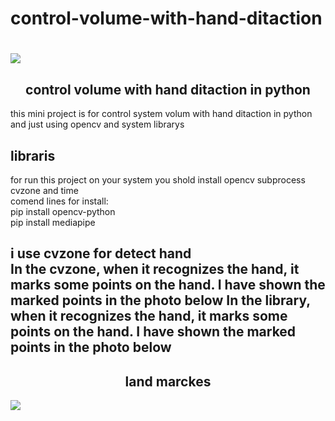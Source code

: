 # control-volume-with-hand-ditaction

<h1>
<img align="center" src="https://img.shields.io/badge/Python-3776AB?style=for-the-badge&logo=python&logoColor=white">
</h1>

<h2 align="center">
control volume with hand ditaction in python
</h2>
<p>
this mini project is for control system volum with hand ditaction in python and just using opencv and system librarys
</p>
<h2>
libraris 
</h2>
<p>
for run this project on your system you shold install opencv subprocess cvzone and time
<br>
comend lines for install:<br>
pip install opencv-python<br>
pip install mediapipe<br>
<h2>
<p>
    i use cvzone for detect hand <br> In the cvzone, when it recognizes the hand, it marks some points on the hand. I have shown the marked points in the photo below In the library, when it recognizes the hand, it marks some points on the hand. I have shown the marked points in the photo below
</p>
</h2>

</p>
<h2 align="center">
land marckes
</h2>
<img align='center' src="https://github.com/amirali2002/control-volume-with-hand-ditaction-python/assets/85148377/d807d913-71df-4fc3-8d82-4d6b555c7b4c">